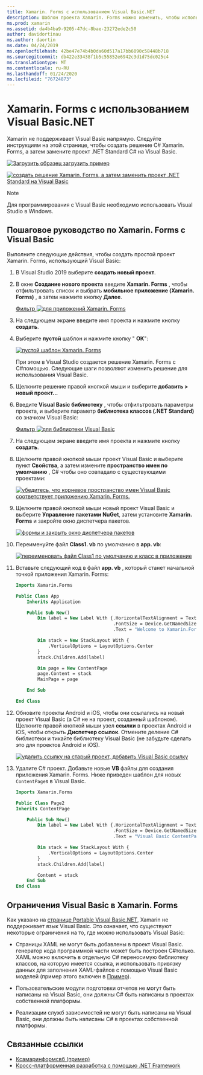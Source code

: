 ```yaml
---
title: Xamarin. Forms с использованием Visual Basic.NET
description: Шаблон проекта Xamarin. Forms можно изменить, чтобы использовать Visual Basic для основной сборки. Это позволяет эффективно создавать кросс-платформенные мобильные приложения с помощью VB.NET.
ms.prod: xamarin
ms.assetid: da4b4ba9-9205-47dc-8bae-23272ede2c50
author: davidortinau
ms.author: daortin
ms.date: 04/24/2019
ms.openlocfilehash: 42be47e74b4b0da60d517a17bb6090c58448b718
ms.sourcegitcommit: db422e33438f1b5c55852e6942c3d1d75dc025c4
ms.translationtype: MT
ms.contentlocale: ru-RU
ms.lasthandoff: 01/24/2020
ms.locfileid: "76724873"
---
```

# <a name="xamarinforms-using-visual-basicnet"></a>Xamarin. Forms с использованием Visual Basic.NET

Xamarin не поддерживает Visual Basic напрямую. Следуйте инструкциям на этой странице, чтобы создать решение C# Xamarin. Forms, а затем замените проект .NET Standard C# на Visual Basic.

[![Загрузить образец](~/media/shared/download.png) загрузить пример](https://docs.microsoft.com/samples/xamarin/mobile-samples/visualbasic-xamarinformsvb/)

[![создать решение Xamarin. Forms, а затем заменить проект .NET Standard на Visual Basic](xamarin-forms-images/hero-sml.png)](xamarin-forms-images/hero.png#lightbox)

> [!NOTE]
> Для программирования с Visual Basic необходимо использовать Visual Studio в Windows.

## <a name="xamarinforms-with-visual-basic-walkthrough"></a>Пошаговое руководство по Xamarin. Forms с Visual Basic

Выполните следующие действия, чтобы создать простой проект Xamarin. Forms, использующий Visual Basic:

1. В Visual Studio 2019 выберите **создать новый проект**.

2. В окне **Создание нового проекта** введите **Xamarin. Forms** , чтобы отфильтровать список и выбрать **мобильное приложение (Xamarin. Forms)** , а затем нажмите кнопку **Далее**.

    [Фильтр ![для приложений Xamarin. Forms](xamarin-forms-images/02-sml.png)](xamarin-forms-images/02.png#lightbox)

3. На следующем экране введите имя проекта и нажмите кнопку **создать**.

4. Выберите **пустой** шаблон и нажмите кнопку " **ОК**":

    [![пустой шаблон Xamarin. Forms](xamarin-forms-images/04-sml.png)](xamarin-forms-images/04.png#lightbox)

    При этом в Visual Studio создается решение Xamarin. Forms с C#помощью. Следующие шаги позволяют изменить решение для использования Visual Basic.

5. Щелкните решение правой кнопкой мыши и выберите **добавить > новый проект...**

6. Введите **Visual Basic библиотеку** , чтобы отфильтровать параметры проекта, и выберите параметр **библиотека классов (.NET Standard)** со значком Visual Basic:

    [Фильтр ![для библиотеки Visual Basic](xamarin-forms-images/06-sml.png)](xamarin-forms-images/06.png#lightbox)

7. На следующем экране введите имя проекта и нажмите кнопку **создать**.

8. Щелкните правой кнопкой мыши проект Visual Basic и выберите пункт **Свойства**, а затем измените **пространство имен по умолчанию** , C# чтобы оно совпадало с существующими проектами:

    [![убедитесь, что корневое пространство имен Visual Basic соответствует приложению Xamarin. Forms.](xamarin-forms-images/07a-sml.png)](xamarin-forms-images/07a.png#lightbox)

9. Щелкните правой кнопкой мыши новый проект Visual Basic и выберите **Управление пакетами NuGet**, затем установите **Xamarin. Forms** и закройте окно диспетчера пакетов.

    [![формы и закрыть окно диспетчера пакетов](xamarin-forms-images/07b-sml.png)](xamarin-forms-images/07b.png#lightbox)

10. Переименуйте файл **Class1. vb** по умолчанию в **app. vb**:

    [![переименовать файл Class1 по умолчанию и класс в приложение](xamarin-forms-images/08.png)](xamarin-forms-images/08.png#lightbox)

11. Вставьте следующий код в файл **app. vb** , который станет начальной точкой приложения Xamarin. Forms:

    ```vb
    Imports Xamarin.Forms

    Public Class App
        Inherits Application

        Public Sub New()
            Dim label = New Label With {.HorizontalTextAlignment = TextAlignment.Center,
                                        .FontSize = Device.GetNamedSize(NamedSize.Medium, GetType(Label)),
                                        .Text = "Welcome to Xamarin.Forms with Visual Basic.NET"}

            Dim stack = New StackLayout With {
                .VerticalOptions = LayoutOptions.Center
            }
            stack.Children.Add(label)

            Dim page = New ContentPage
            page.Content = stack
            MainPage = page

        End Sub

    End Class
    ```

12. Обновите проекты Android и iOS, чтобы они ссылались на новый проект Visual Basic (а C# не на проект, созданный шаблоном).
Щелкните правой кнопкой мыши узел **ссылки** в проектах Android и iOS, чтобы открыть **Диспетчер ссылок**. Отмените деление C# библиотеки и тикайте библиотеку Visual Basic (не забудьте сделать это для проектов Android и iOS).

    [![удалить ссылку на старый проект, добавить Visual Basic ссылку](xamarin-forms-images/10-sml.png)](xamarin-forms-images/10.png#lightbox)

13. Удалите C# проект. Добавьте новые **VB** файлы для создания приложения Xamarin. Forms. Ниже приведен шаблон для новых `ContentPage`s в Visual Basic.

    ```vb
    Imports Xamarin.Forms

    Public Class Page2
    Inherits ContentPage

        Public Sub New()
            Dim label = New Label With {.HorizontalTextAlignment = TextAlignment.Center,
                                        .FontSize = Device.GetNamedSize(NamedSize.Medium, GetType(Label)),
                                        .Text = "Visual Basic ContentPage"}

            Dim stack = New StackLayout With {
                .VerticalOptions = LayoutOptions.Center
            }
            stack.Children.Add(label)

            Content = stack
        End Sub
    End Class
    ```

## <a name="limitations-of-visual-basic-in-xamarinforms"></a>Ограничения Visual Basic в Xamarin. Forms

Как указано на [странице Portable Visual Basic.NET](~/cross-platform/platform/visual-basic/index.md), Xamarin не поддерживает язык Visual Basic. Это означает, что существуют некоторые ограничения на то, где можно использовать Visual Basic:

- Страницы XAML не могут быть добавлены в проект Visual Basic. генератор кода программной части может быть построен C#только. XAML можно включить в отдельную C# переносимую библиотеку классов, на которую имеется ссылка, и использовать привязку данных для заполнения XAML-файлов с помощью Visual Basic моделей (пример этого включен в [Пример](https://github.com/xamarin/mobile-samples/tree/master/VisualBasic/XamarinFormsVB)).

- Пользовательские модули подготовки отчетов не могут быть написаны на Visual Basic, они должны C# быть написаны в проектах собственной платформы.

- Реализации служб зависимостей не могут быть написаны на Visual Basic, они должны быть написаны C# в проектах собственной платформы.

## <a name="related-links"></a>Связанные ссылки

- [Ксамаринформсвб (пример)](https://docs.microsoft.com/samples/xamarin/mobile-samples/visualbasic-xamarinformsvb/)
- [Кросс-платформенная разработка с помощью .NET Framework](https://docs.microsoft.com/dotnet/standard/cross-platform/)
